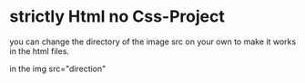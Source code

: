 # strictly Html no Css-Project
you can change the directory of the image src on your own to make it works in the html files.

in the img src="direction"
